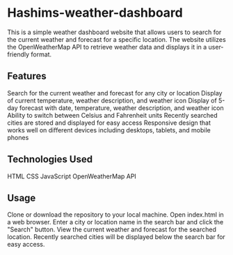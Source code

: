 # Hashims-weather-dashboard
This is a simple weather dashboard website that allows users to search for the current weather and forecast for a specific location. The website utilizes the OpenWeatherMap API to retrieve weather data and displays it in a user-friendly format.

## Features
Search for the current weather and forecast for any city or location
Display of current temperature, weather description, and weather icon
Display of 5-day forecast with date, temperature, weather description, and weather icon
Ability to switch between Celsius and Fahrenheit units
Recently searched cities are stored and displayed for easy access
Responsive design that works well on different devices including desktops, tablets, and mobile phones
## Technologies Used
HTML
CSS
JavaScript
OpenWeatherMap API
## Usage
Clone or download the repository to your local machine.
Open index.html in a web browser.
Enter a city or location name in the search bar and click the "Search" button.
View the current weather and forecast for the searched location.
Recently searched cities will be displayed below the search bar for easy access.